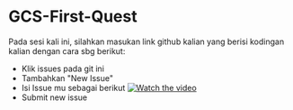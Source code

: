 # GCS-First-Quest

Pada sesi kali ini, silahkan masukan link github kalian yang berisi kodingan kalian dengan cara sbg berikut: 

- Klik issues pada git ini
- Tambahkan "New Issue"
- Isi Issue mu sebagai berikut
[![Watch the video](https://i.imgur.com/sw7I8u4.jpg)](https://imgur.com/sw7I8u4)
- Submit new issue
